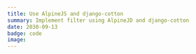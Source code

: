 ```yaml
---
title: Use AlpineJS and django-cotton
summary: Implement filter using AlpineJD and django-cotton
date: 2030-09-13
badge: code
image:
---
```


